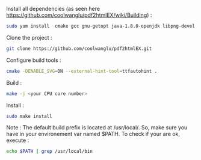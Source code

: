 Install all dependencies (as seen here https://github.com/coolwanglu/pdf2htmlEX/wiki/Building) : 
``` bash
sudo yum install  cmake gcc gnu-getopt java-1.8.0-openjdk libpng-devel fontforge-devel cairo-devel poppler-devel libspiro-devel freetype-devel  poppler-data libjpeg-turbo-devel git
```

Clone the project : 
```bash
git clone https://github.com/coolwanglu/pdf2htmlEX.git
```

Configure build tools :
``` bash
cmake -DENABLE_SVG=ON --external-hint-tool=ttfautohint .
```

Build : 
```bash
make -j <your CPU core number>
```

Install :
``` bash
sudo make install
```

Note : The default build prefix is located at /usr/local/. So, make sure you have in your environement var named $PATH. To check if your are ok, execute : 
```bash 
echo $PATH | grep /usr/local/bin
```